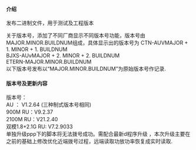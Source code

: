 #### 介绍
发布二进制文件，用于测试及工程版本

关于版本号，添加了不同厂商显示不同版本号功能，版本号由MAJOR.MINOR.BUILDNUM组成，具体显示出的版本号为
CTN-AUVMAJOR + 1. MINOR + 1. BUILDNUM  
BJXS-AUvMAJOR + 2. MINOR + 2. BUILDNUM  
ETERN-MAJOR.MINOR.BUILDNUM  
以下版本号发布以“MAJOR.MINOR.BUILDNUM”为原始版本号作记录.

#### 版本号及更新内容
版本号：  
	AU ： V1.2.64  (三种制式版本号相同)  
	900M RU：V9.2.37  
	2100M RU：V21.2.40  
	双模1.8+2.1G RU: V7.2.9033  
单独升级ppp下的脚本将无法拨号成功。需配合最新d程序升级 ，本次升级主要在之前的基础上修改优化近端拨号过程，远端读取功放功率恢复成实时读取.
